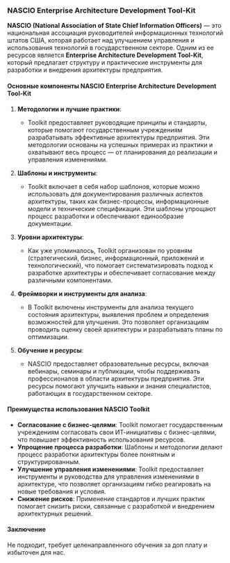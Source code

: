 ### NASCIO Enterprise Architecture Development Tool-Kit

**NASCIO (National Association of State Chief Information Officers)** — это национальная ассоциация руководителей информационных технологий штатов США, которая работает над улучшением управления и использования технологий в государственном секторе. Одним из ее ресурсов является **Enterprise Architecture Development Tool-Kit**, который предлагает структуру и практические инструменты для разработки и внедрения архитектуры предприятия.

#### Основные компоненты NASCIO Enterprise Architecture Development Tool-Kit

1. **Методологии и лучшие практики**:
   - Toolkit предоставляет руководящие принципы и стандарты, которые помогают государственным учреждениям разрабатывать эффективные архитектуры предприятия. Эти методологии основаны на успешных примерах из практики и охватывают весь процесс — от планирования до реализации и управления изменениями.

2. **Шаблоны и инструменты**:
   - Toolkit включает в себя набор шаблонов, которые можно использовать для документирования различных аспектов архитектуры, таких как бизнес-процессы, информационные модели и технические спецификации. Эти шаблоны упрощают процесс разработки и обеспечивают единообразие документации.

3. **Уровни архитектуры**:
   - Как уже упоминалось, Toolkit организован по уровням (стратегический, бизнес, информационный, приложений и технологический), что помогает систематизировать подход к разработке архитектуры и обеспечивает согласование между различными компонентами.

4. **Фреймворки и инструменты для анализа**:
   - В Toolkit включены инструменты для анализа текущего состояния архитектуры, выявления проблем и определения возможностей для улучшения. Это позволяет организациям проводить оценку своей архитектуры и разрабатывать планы по оптимизации.

5. **Обучение и ресурсы**:
   - NASCIO предоставляет образовательные ресурсы, включая вебинары, семинары и публикации, чтобы поддерживать профессионалов в области архитектуры предприятия. Эти ресурсы помогают улучшить навыки и знания специалистов, работающих в государственном секторе.

#### Преимущества использования NASCIO Toolkit

- **Согласование с бизнес-целями**: Toolkit помогает государственным учреждениям согласовать свои ИТ-инициативы с бизнес-целями, что повышает эффективность использования ресурсов.
- **Упрощение процесса разработки**: Шаблоны и методологии делают процесс разработки архитектуры более понятным и структурированным.
- **Улучшение управления изменениями**: Toolkit предоставляет инструменты и руководства для управления изменениями в архитектуре, что позволяет организациям гибко реагировать на новые требования и условия.
- **Снижение рисков**: Применение стандартов и лучших практик помогает снизить риски, связанные с разработкой и внедрением архитектурных решений.

#### Заключение

Не подходит, требует целенаправленного обучения за доп плату и избыточен для нас.

